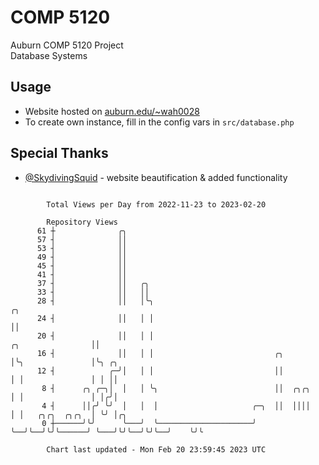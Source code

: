 # COMP 5120
Auburn COMP 5120 Project  
Database Systems

## Usage
- Website hosted on [auburn.edu/~wah0028](https://webhome.auburn.edu/~wah0028/)
- To create own instance, fill in the config vars in `src/database.php`

## Special Thanks
- [@SkydivingSquid](https://github.com/SkydivingSquid) - website beautification & added functionality

```

        Total Views per Day from 2022-11-23 to 2023-02-20

        Repository Views
      61 ┼              ╭╮
      57 ┤              ││
      53 ┤              ││
      49 ┤              ││
      45 ┤              ││
      41 ┤              ││
      37 ┤              ││   ╭╮
      33 ┤              ││   ││
      28 ┤              ││   │╰╮                                                           ╭╮
      24 ┤              ││   │ │                                                           ││
      20 ┤              ││   │ │                                         ╭╮                ││
      16 ┤              ││   │ │                           ╭╮            │╰╮               │╰╮ ╭╮
      12 ┤            ╭─╯│   │ │                           ││            │ │               │ │ ││
       8 ┤      ╭╮ ╭─╮│  │   │ ╰╮                          ││  ╭╮╭╮      │ │               │ │╭╯│
       4 ┤      ││╭╯ ╰╯  │   │  │                     ╭─╮  ││  ││││      │ │   ╭╮╭╮  ╭╮╭╮  │ ╰╯ │╭╮
       0 ┼──────╯╰╯      ╰───╯  ╰─────────────────────╯ ╰──╯╰──╯╰╯╰──────╯ ╰───╯╰╯╰──╯╰╯╰──╯    ╰╯╰

        Chart last updated - Mon Feb 20 23:59:45 2023 UTC
        
```
